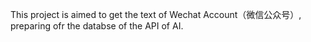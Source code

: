 This project is aimed to get the text of Wechat Account（微信公众号）, preparing ofr the databse of the API of AI.
